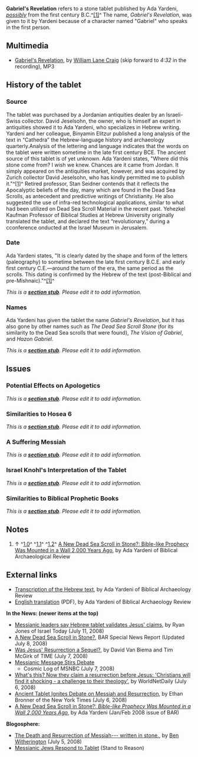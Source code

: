 **Gabriel's Revelation** refers to a stone tablet published by Ada
Yardeni, *[possibly](#Date)* from the first century
B.C.^[[1]](#note-AdaYardeniArticle)^ The name,
*Gabriel's Revelation*, was given to it by Yardeni because of a
character named "Gabriel" who speaks in the first person.


## Multimedia

-   [Gabriel's Revelation](http://www.rfmedia.org/blog/audio/rf_audiocast-2008-07-09-61966.mp3),
    by [William Lane Craig](William_Lane_Craig "William Lane Craig")
    (skip forward to *4:32* in the recording), MP3

## History of the tablet

### Source

The tablet was purchased by a Jordanian antiquities dealer by an
Israeli-Swiss collector. David Jeselsohn, the owner, who is himself
an expert in antiquities showed it to Ada Yardeni, who specializes
in Hebrew writing. Yardeni and her colleague, Binyamin Elitzur
published a long analysis of the text in “Cathedra” the
Hebrew-language history and archaeology quarterly.Analysis of the
lettering and language indicates that the words on the tablet were
written sometime in the late first century BCE. The ancient source
of this tablet is of yet unknown. Ada Yardeni states, "Where did
this stone come from? I wish we knew. Chances are it came from
Jordan. It simply appeared on the antiquities market, however, and
was acquired by Zurich collector David Jeselsohn, who has kindly
permitted me to publish it."^[[1]](#note-AdaYardeniArticle)^
Retired professor, Stan Seidner contends that it reflects the
Apocalyptic beliefs of the day, many which are found in the Dead
Sea Scrolls, as antecedent and predictive writings of Christianity.
He also suggested the use of infra-red technological applications,
similar to what had been utilized on Dead Sea Scroll Material in
the recent past. Yehezkel Kaufman Professor of Biblical Studies at
Hebrew University originally translated the tablet, and declared
the text “revolutionary,” during a cconference onducted at the
Israel Museum in Jerusalem.

### Date

Ada Yardeni states, "It is clearly dated by the shape and form of
the letters (paleography) to sometime between the late first
century B.C.E. and early first century C.E.—around the turn of the
era, the same period as the scrolls. This dating is confirmed by
the Hebrew of the text (post-Biblical and
pre-Mishnaic)."^[[1]](#note-AdaYardeniArticle)^

*This is a **[section stub](http://www.theopedia.com/Category:Theopedia_sectionstubs "Category:Theopedia sectionstubs")**. Please edit it to add information.*
### Names

Ada Yardeni has given the tablet the name *Gabriel's Revelation*,
but it has also gone by other names such as
*The Dead Sea Scroll Stone* (for its similarity to the Dead Sea
scrolls that were found), *The Vision of Gabriel*, and
*Hazon Gabriel*.

*This is a **[section stub](http://www.theopedia.com/Category:Theopedia_sectionstubs "Category:Theopedia sectionstubs")**. Please edit it to add information.*
## Issues

### Potential Effects on Apologetics

*This is a **[section stub](http://www.theopedia.com/Category:Theopedia_sectionstubs "Category:Theopedia sectionstubs")**. Please edit it to add information.*
### Similarities to Hosea 6

*This is a **[section stub](http://www.theopedia.com/Category:Theopedia_sectionstubs "Category:Theopedia sectionstubs")**. Please edit it to add information.*
### A Suffering Messiah

*This is a **[section stub](http://www.theopedia.com/Category:Theopedia_sectionstubs "Category:Theopedia sectionstubs")**. Please edit it to add information.*
### Israel Knohl's Interpretation of the Tablet

*This is a **[section stub](http://www.theopedia.com/Category:Theopedia_sectionstubs "Category:Theopedia sectionstubs")**. Please edit it to add information.*
### Similarities to Biblical Prophetic Books

*This is a **[section stub](http://www.theopedia.com/Category:Theopedia_sectionstubs "Category:Theopedia sectionstubs")**. Please edit it to add information.*
## Notes

1.  ↑ ^[1.0](#ref-AdaYardeniArticle_0)^
    ^[1.1](#ref-AdaYardeniArticle_1)^ ^[1.2](#ref-AdaYardeniArticle_2)^
    [A New Dead Sea Scroll in Stone?: Bible-like Prophecy Was Mounted in a Wall 2,000 Years Ago](http://www.bib-arch.org/archive.asp?PubID=BSBA&Volume=34&Issue=1&ArticleID=16&extraID=14),
    by Ada Yardeni of Biblical Archaeological Review

## External links

-   [Transcription of the Hebrew text](http://www.bib-arch.org/images/DSS-stone-hebrew.jpg),
    by Ada Yardeni of Biblical Archaeology Review
-   [English translation](http://www.bib-arch.org/news/dssinstone_english.pdf)
    (PDF), by Ada Yardeni of Biblical Archaeology Review

**In the News: (newer items at the top)**

-   [Messianic leaders say Hebrew tablet validates Jesus' claims](http://www.israeltoday.co.il/default.aspx?tabid=178&nid=16576),
    by Ryan Jones of Israel Today (July 11, 2008)
-   [A New Dead Sea Scroll in Stone?](http://www.bib-arch.org/news/dss-in-stone-news.asp),
    BAR Special News Report (Updated July 8, 2008)
-   [Was Jesus' Resurrection a Sequel?](http://www.time.com/time/world/article/0,8599,1820685,00.html),
    by David Van Biema and Tim McGirk of TIME (July 7, 2008)
-   [Messianic Message Stirs Debate](http://cosmiclog.msnbc.msn.com/archive/2008/07/07/1184950.aspx)
    - Cosmic Log of MSNBC (July 7, 2008)
-   [What's this? Now they claim a resurrection before Jesus: 'Christians will find it shocking - a challenge to their theology'](http://www.worldnetdaily.com/index.php?fa=PAGE.view&pageId=68924),
    by WorldNetDaily (July 6, 2008)
-   [Ancient Tablet Ignites Debate on Messiah and Resurrection](http://www.nytimes.com/2008/07/06/world/middleeast/06stone.html?_r=1),
    by Ethan Bronner of the New York Times (July 6, 2008)
-   [A New Dead Sea Scroll in Stone?: *Bible-like Prophecy Was Mounted in a Wall 2,000 Years Ago*](http://www.bib-arch.org/archive.asp?PubID=BSBA&Volume=34&Issue=1&ArticleID=16&extraID=14),
    by Ada Yardeni (Jan/Feb 2008 issue of BAR)

**Blogosphere:**

-   [The Death and Resurrection of Messiah--- written in stone.](http://benwitherington.blogspot.com/2008/07/death-and-resurrection-of-messiah.html),
    by [Ben Witherington](Ben_Witherington "Ben Witherington") (July 5,
    2008)
-   [Messianic Jews Respond to Tablet](http://str.typepad.com/weblog/2008/07/messianic-jews.html)
    (Stand to Reason)



